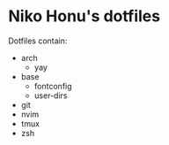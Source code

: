 # Niko Honu's dotfiles

Dotfiles contain:

- arch
  - yay
- base
  - fontconfig
  - user-dirs
- git
- nvim
- tmux
- zsh
